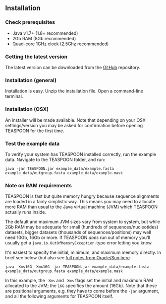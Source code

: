## Installation

### Check prerequisites

 - Java v1.7+ (1.8+ recommended)
 - 2Gb RAM (8Gb recommended)
 - Quad-core 1GHz clock (2.5Ghz recommended)
 
### Getting the latest version

The latest version can be downloaded from the [GitHub](https://github.com/jnarag/teaspoon/releases) repository.

### Installation (general)

Installation is easy. Unzip the installation file. Open a command-line terminal.

### Installation (OSX)

An installer will be made available. Note that depending on your OSX settings/version you may be asked for confirmation before opening TEASPOON for the first time.

### Test the example data

To verify your system has TEASPOON installed correctly, run the example data. Navigate to the TEASPOON folder, and run:

```java -jar TEASPOON.jar example_data/example.fasta example_data/outgroup.fasta example_data/example.mask```

### Note on RAM requirements

TEASPOON is fast but quite memory hungry because sequence alignments are loaded in a fairly simplistic way. This means you may need to allocate more RAM than usual to the Java virtual machine (JVM) which TEASPOON actually runs inside.

The default and maximum JVM sizes vary from system to system, but while 2Gb RAM may be adequate for small (hundreds of sequences/nucleotides) datasets, bigger datasets (thousands of sequences/positions) may well need 10Gb, 16Gb or more. If TEASPOON *does* run out of memory you'll usually get a `java.io.OutOfMemoryException`-type error letting you know.

It's easiest to specify the initial, minimum, and maximum memory directly. In brief see below (but also see [full notes from Oracle/Sun here](http://www.oracle.com/technetwork/java/javase/tech/vmoptions-jsp-140102.html)

```java -Xms16G -Xmx16G -jar TEASPOON.jar example_data/example.fasta example_data/outgroup.fasta example_data/example.mask```

In this example, the `-Xms` and `-Xms` flags set the initial and maximum RAM allocated to the JVM; the `16G` specifies the amount (16Gb). Note that these are positional arguments, e.g. they have to come before the `-jar` argument, and all the following arguments for TEASPOON itself.
